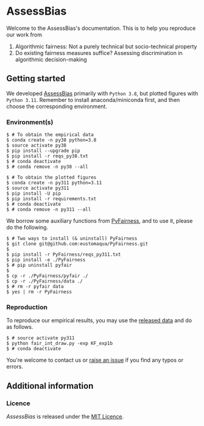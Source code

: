 # AssessBias

<!--
![CircleCI](https://img.shields.io/circleci/build/github/eustomaqua/AssessBias/master)
[![Documentation Status](https://readthedocs.org/projects/assessbias/badge/?version=latest)](https://assessbias.readthedocs.io/en/latest/?badge=latest)
-->


Welcome to the AssessBias's documentation. This is to help you reproduce our work from

1. Algorithmic fairness: Not a purely technical but socio-technical property
2. Do existing fairness measures suffice? Assessing discrimination in algorithmic decision-making


## Getting started

We developed [AssessBias](https://github.com/eustomaqua/AssessBias) primarily with ``Python 3.8``, but plotted figures with ``Python 3.11``. Remember to install anaconda/miniconda first, and then choose the corresponding environment.

### Environment(s)

```shell
$ # To obtain the empirical data
$ conda create -n py38 python=3.8
$ source activate py38
$ pip install --upgrade pip
$ pip install -r reqs_py38.txt
$ # conda deactivate
$ # conda remove -n py38 --all
```
```shell
$ # To obtain the plotted figures
$ conda create -n py311 python=3.11
$ source activate py311
$ pip install -U pip
$ pip install -r requirements.txt
$ # conda deactivate
$ # conda remove -n py311 --all
```

We borrow some auxiliary functions from [PyFairness](https://github.com/eustomaqua/PyFairness), and to use it, please do the following.

```shell
$ # Two ways to install (& uninstall) PyFairness
$ git clone git@github.com:eustomaqua/PyFairness.git
$
$ pip install -r PyFairness/reqs_py311.txt
$ pip install -e ./PyFairness
$ # pip uninstall pyfair
$
$ cp -r ./PyFairness/pyfair ./
$ cp -r ./PyFairness/data ./
$ # rm -r pyfair data
$ yes | rm -r PyFairness
```

### Reproduction

To reproduce our empirical results, you may use the [released data](https://github.com/eustomaqua/AssessBias/tree/master/findings) and do as follows.

```shell
$ # source activate py311
$ python fair_int_draw.py -exp KF_exp1b
$ # conda deactivate
```

You're welcome to contact us or [raise an issue](https://github.com/eustomaqua/AssessBias/issues) if you find any typos or errors.


## Additional information

### Licence

*AssessBias* is released under the [MIT Licence](./LICENSE).

